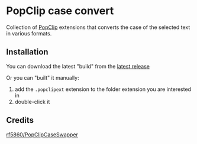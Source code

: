 # PopClip case convert

Collection of [PopClip](https://pilotmoon.com/popclip) extensions that converts the case of the selected text in various formats.

## Installation

You can download the latest "build" from the [latest release](https://github.com/arci/popclip-case-convert/releases/latest)

Or you can "built" it manually:

1. add the `.popclipext` extension to the folder extension you are interested in
2. double-click it

## Credits

[rf5860/PopClipCaseSwapper](https://github.com/rf5860/PopClipCaseSwapper)
